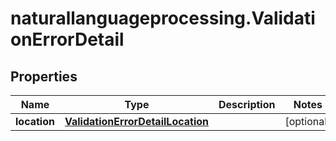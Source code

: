 # naturallanguageprocessing.ValidationErrorDetail

## Properties

Name | Type | Description | Notes
------------ | ------------- | ------------- | -------------
**location** | [**ValidationErrorDetailLocation**](ValidationErrorDetailLocation.md) |  | [optional] 


